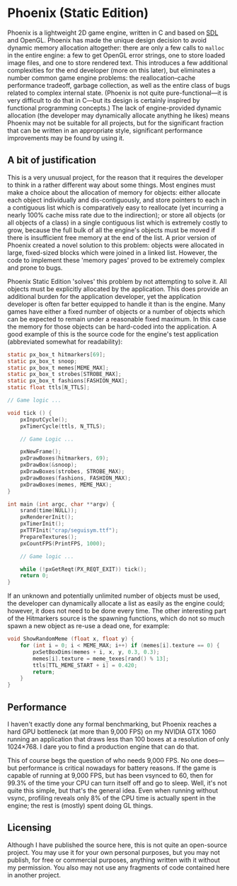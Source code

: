 # Phoenix (Static Edition)

Phoenix is a lightweight 2D game engine, written in C and based on
[SDL](http://libsdl.org) and OpenGL. Phoenix has made the unique design decision
to avoid dynamic memory allocation altogether: there are only a few calls to
`malloc` in the entire engine: a few to get OpenGL error strings, one to store
loaded image files, and one to store rendered text. This introduces a few
additional complexities for the end developer (more on this later), but
eliminates a number common game engine problems: the reallocation–cache
performance tradeoff, garbage collection, as well as the entire class of bugs
related to complex internal state. (Phoenix is not quite pure-functional—it is
very difficult to do that in C—but its design is certainly inspired by
functional programming concepts.) The lack of engine-provided dynamic allocation
(the developer may dynamically allocate anything he likes) means Phoenix may not
be suitable for all projects, but for the significant fraction that can be
written in an appropriate style, significant performance improvements may be
found by using it.

## A bit of justification

This is a very unusual project, for the reason that it requires the developer to
think in a rather different way about some things. Most engines must make a
choice about the allocation of memory for objects: either allocate each object
individually and dis-contiguously, and store pointers to each in a contiguous
list which is comparatively easy to reallocate (yet incurring a nearly 100%
cache miss rate due to the indirection); or store all objects (or all objects of
a class) in a single contiguous list which is extremely costly to grow, because
the full bulk of all the engine's objects must be moved if there is insufficient
free memory at the end of the list. A prior version of Phoenix created
a novel solution to this problem: objects were allocated in large, fixed-sized
blocks which were joined in a linked list. However, the code to implement these
'memory pages' proved to be extremely complex and prone to bugs.

Phoenix Static Edition 'solves' this problem by not attempting to solve it. All
objects must be explicitly allocated by the application. This does provide an
additional burden for the application developer, yet the application developer
is often far better equipped to handle it than is the engine. Many games have
either a fixed number of objects or a number of objects which can be expected
to remain under a reasonable fixed maximum. In this case the memory for those
objects can be hard-coded into the application. A good example of this is the
source code for the engine's test application (abbreviated somewhat for
readability):

```c
static px_box_t hitmarkers[69];
static px_box_t snoop;
static px_box_t memes[MEME_MAX];
static px_box_t strobes[STROBE_MAX];
static px_box_t fashions[FASHION_MAX];
static float ttls[N_TTLS];

// Game logic ...

void tick () {
    pxInputCycle();
    pxTimerCycle(ttls, N_TTLS);

    // Game Logic ...

    pxNewFrame();
    pxDrawBoxes(hitmarkers, 69);
    pxDrawBox(&snoop);
    pxDrawBoxes(strobes, STROBE_MAX);
    pxDrawBoxes(fashions, FASHION_MAX);
    pxDrawBoxes(memes, MEME_MAX);
}

int main (int argc, char **argv) {
    srand(time(NULL));
    pxRendererInit();
    pxTimerInit();
    pxTTFInit("crap/seguisym.ttf");
    PrepareTextures();
    pxCountFPS(PrintFPS, 1000);

    // Game logic ...

    while (!pxGetReqt(PX_REQT_EXIT)) tick();
    return 0;
}
```

If an unknown and potentially unlimited number of objects must be used, the
developer can dynamically allocate a list as easily as the engine could;
however, it does not need to be done every time. The other interesting part
of the Hitmarkers source is the spawning functions, which do not so much spawn
a new object as re-use a dead one, for example:

```c
void ShowRandomMeme (float x, float y) {
    for (int i = 0; i < MEME_MAX; i++) if (memes[i].texture == 0) {
        pxSetBoxDims(memes + i, x, y, 0.3, 0.3);
        memes[i].texture = meme_texes[rand() % 13];
        ttls[TTL_MEME_START + i] = 0.420;
        return;
    }
}
```

## Performance

I haven't exactly done any formal benchmarking, but Phoenix reaches a hard GPU
bottleneck (at more than 9,000 FPS) on my NVIDIA GTX 1060 running an application
that draws less than 100 boxes at a resolution of only 1024×768. I dare you to
find a production engine that can do that.

This of course begs the question of who needs 9,000 FPS. No one does—but
performance is critical nowadays for battery reasons. If the game is capable of
running at 9,000 FPS, but has been vsynced to 60, then for 99.3% of the time
your CPU can turn itself off and go to sleep. Well, it's not quite this simple,
but that's the general idea. Even when running without vsync, profiling reveals
only 8% of the CPU time is actually spent in the engine; the rest is (mostly)
spent doing GL things.

## Licensing

Although I have published the source here, this is not quite an open-source
project. You may use it for your own personal purposes, but you may not publish,
for free or commercial purposes, anything written with it without my permission.
You also may not use any fragments of code contained here in another project.
